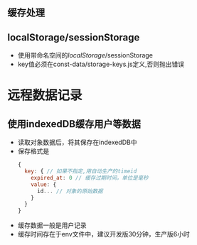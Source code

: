 
## 缓存处理

## localStorage/sessionStorage
+ 使用带命名空间的$localStorage/$sessionStorage 
+ key值必须在const-data/storage-keys.js定义,否则抛出错误

# 远程数据记录
## 使用indexedDB缓存用户等数据
+ 读取对象数据后，将其保存在indexedDB中
+ 保存格式是
  ```javascript
  {
    key: { // 如果不指定,用自动生产的timeid
      expired_at: 0 // 缓存过期时间，单位是毫秒
      value: {
        id... // 对象的原始数据
      }
    }
  }
  ```
+ 缓存数据一般是用户记录
+ 缓存时间存在于env文件中，建议开发版30分钟，生产版6小时